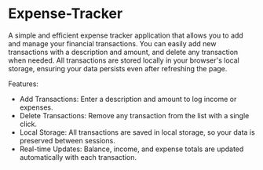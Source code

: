 # Expense-Tracker

A simple and efficient expense tracker application that allows you to add and manage your financial transactions. You can easily add new transactions with a description and amount, and delete any transaction when needed. All transactions are stored locally in your browser's local storage, ensuring your data persists even after refreshing the page.

Features:
- Add Transactions: Enter a description and amount to log income or expenses.
- Delete Transactions: Remove any transaction from the list with a single click.
- Local Storage: All transactions are saved in local storage, so your data is preserved between sessions.
- Real-time Updates: Balance, income, and expense totals are updated automatically with each transaction.
